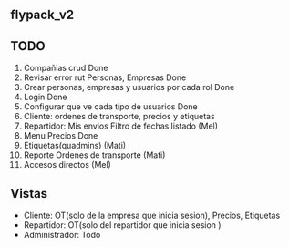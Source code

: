 ## flypack_v2


## TODO

1. Compañias crud Done
2. Revisar error rut Personas, Empresas Done
3. Crear personas, empresas y usuarios por cada rol Done
4. Login  Done
5. Configurar que ve cada tipo de usuarios Done
6. Cliente: ordenes de transporte, precios y etiquetas
7. Repartidor: Mis envios Filtro de fechas listado (Mel)
8. Menu Precios Done
9. Etiquetas(quadmins) (Mati)
10. Reporte Ordenes de transporte (Mati)
11. Accesos directos (Mel)

## Vistas

- Cliente:  OT(solo de la empresa que inicia sesion), Precios, Etiquetas
- Repartidor:  OT(solo del repartidor que inicia sesion )
- Administrador: Todo